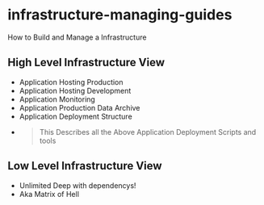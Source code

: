 # infrastructure-managing-guides
How to Build and Manage a Infrastructure

## High Level Infrastructure View
- Application Hosting Production
- Application Hosting Development
- Application Monitoring
- Application Production Data Archive
- Application Deployment Structure
- > This Describes all the Above Application Deployment Scripts and tools

## Low Level Infrastructure View
- Unlimited Deep with dependencys!
- Aka Matrix of Hell
